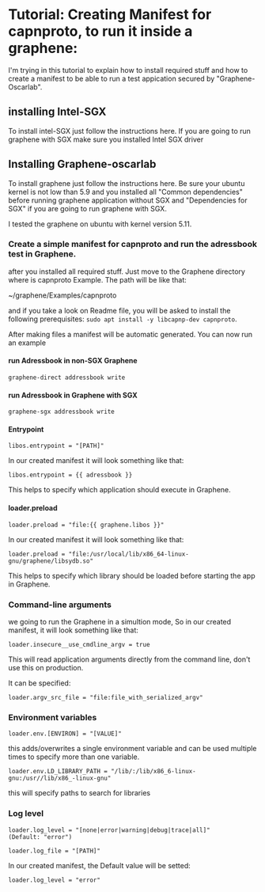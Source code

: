 # Tutorial: Creating Manifest for capnproto, to run it inside a graphene:

I'm trying in this tutorial to explain how to install required stuff and how to create a manifest to be able to run a test appication secured by "Graphene-Oscarlab".  

## installing Intel-SGX

To install intel-SGX just follow the instructions here.
If you are going to run graphene with SGX make sure you installed Intel SGX driver

## Installing Graphene-oscarlab

To install graphene just follow the instructions here.
Be sure your ubuntu kernel is not low than 5.9 and you installed all "Common dependencies" before running graphene application without SGX and "Dependencies for SGX" if you are going to run graphene with SGX.

I tested the graphene on ubuntu with kernel version 5.11.



### Create a simple manifest for capnproto and run the adressbook test in Graphene.

after you installed all required stuff. Just move to the Graphene directory where is capnproto Example. The path will be like that:

~/graphene/Examples/capnproto


and if you take a look on Readme file, you will be asked to install the following prerequisites: `sudo apt install -y libcapnp-dev capnproto`.

After making files a manifest will be automatic generated.
You can now run an example

#### run Adressbook in non-SGX Graphene

~~~run without SGX
graphene-direct addressbook write
~~~

#### run Adressbook in Graphene with SGX

~~~run with SGX
graphene-sgx addressbook write
~~~

#### Entrypoint
~~~manifest
libos.entrypoint = "[PATH]"
~~~

In our created manifest it will look something like that:

~~~manifest
libos.entrypoint = {{ adressbook }}
~~~

This helps to specify which application should execute in Graphene.

#### loader.preload

~~~manifest
loader.preload = "file:{{ graphene.libos }}"
~~~

In our created manifest it will look something like that:

~~~manifest
loader.preload = "file:/usr/local/lib/x86_64-linux-gnu/graphene/libsydb.so"
~~~

This helps to specify which library should be loaded before starting the app in Graphene.

### Command-line arguments

we going to run the Graphene in a simultion mode,
So in our created manifest, it will look something like that:

~~~manifest
loader.insecure__use_cmdline_argv = true
~~~

This will read application arguments directly from the command line, don't use this on production.

It can be specified:

~~~manifest
loader.argv_src_file = "file:file_with_serialized_argv"
~~~

### Environment variables


~~~manifest
loader.env.[ENVIRON] = "[VALUE]"
~~~

this adds/overwrites a single environment variable and can be used multiple times to specify more than one variable.



~~~manifest
loader.env.LD_LIBRARY_PATH = "/lib/:/lib/x86_6-linux-gnu:/usr//lib/x86_-linux-gnu"
~~~
this will specify paths to search for libraries


### Log level

~~~manifest
loader.log_level = "[none|error|warning|debug|trace|all]"
(Default: "error")

loader.log_file = "[PATH]"
~~~

In our created manifest, the Default value will be setted:

~~~manifest
loader.log_level = "error"
~~~


